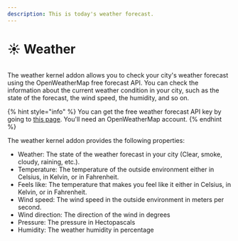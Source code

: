 ```yaml
---
description: This is today's weather forecast.
---
```


# ☀ Weather

<figure><img src="../../../../.gitbook/assets/Beta3-104-Weather.png" alt=""><figcaption></figcaption></figure>

The weather kernel addon allows you to check your city's weather forecast using the OpenWeatherMap free forecast API. You can check the information about the current weather condition in your city, such as the state of the forecast, the wind speed, the humidity, and so on.

{% hint style="info" %}
You can get the free weather forecast API key by going to [this page](https://home.openweathermap.org/api\_keys). You'll need an OpenWeatherMap account.
{% endhint %}

The weather kernel addon provides the following properties:

* Weather: The state of the weather forecast in your city (Clear, smoke, cloudy, raining, etc.).
* Temperature: The temperature of the outside environment either in Celsius, in Kelvin, or in Fahrenheit.
* Feels like: The temperature that makes you feel like it either in Celsius, in Kelvin, or in Fahrenheit.
* Wind speed: The wind speed in the outside environment in meters per second.
* Wind direction: The direction of the wind in degrees
* Pressure: The pressure in Hectopascals
* Humidity: The weather humidity in percentage
